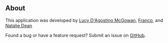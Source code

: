 ## About

This application was developed by [Lucy D'Agostino McGowan](https://twitter.com/lucystats), [Franco](https://twitter.com/FrancoB411), and [Natalie Dean](https://twitter.com/nataliexdean)

Found a bug or have a feature request? Submit an issue on [GitHub](https://github.com/LucyMcGowan/covid19-metadashboard/issues).